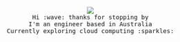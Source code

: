<p align="center">
  <img src="https://i.imgur.com/TPxZynh.gif">
  <br>
  <samp>
    Hi :wave: thanks for stopping by
    <br>
    I'm an engineer based in Australia
    <br>
    Currently exploring cloud computing :sparkles:
  </samp>
</p>
